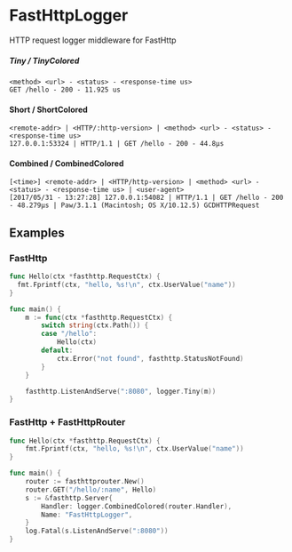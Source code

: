 # FastHttpLogger
HTTP request logger middleware for FastHttp


##### Tiny / TinyColored
```
<method> <url> - <status> - <response-time us>
GET /hello - 200 - 11.925 us
```

#### Short / ShortColored
```
<remote-addr> | <HTTP/:http-version> | <method> <url> - <status> - <response-time us>
127.0.0.1:53324 | HTTP/1.1 | GET /hello - 200 - 44.8µs
```

#### Combined / CombinedColored
```
[<time>] <remote-addr> | <HTTP/http-version> | <method> <url> - <status> - <response-time us> | <user-agent>
[2017/05/31 - 13:27:28] 127.0.0.1:54082 | HTTP/1.1 | GET /hello - 200 - 48.279µs | Paw/3.1.1 (Macintosh; OS X/10.12.5) GCDHTTPRequest
```

## Examples

### FastHttp
```go
func Hello(ctx *fasthttp.RequestCtx) {
  fmt.Fprintf(ctx, "hello, %s!\n", ctx.UserValue("name"))
}

func main() {
	m := func(ctx *fasthttp.RequestCtx) {
		switch string(ctx.Path()) {
		case "/hello":
			Hello(ctx)
		default:
			ctx.Error("not found", fasthttp.StatusNotFound)
		}
	}

	fasthttp.ListenAndServe(":8080", logger.Tiny(m))
}
```

### FastHttp + FastHttpRouter
```go
func Hello(ctx *fasthttp.RequestCtx) {
	fmt.Fprintf(ctx, "hello, %s!\n", ctx.UserValue("name"))
}

func main() {
	router := fasthttprouter.New()
	router.GET("/hello/:name", Hello)
	s := &fasthttp.Server{
		Handler: logger.CombinedColored(router.Handler),
		Name: "FastHttpLogger",
	}
	log.Fatal(s.ListenAndServe(":8080"))
}
```
